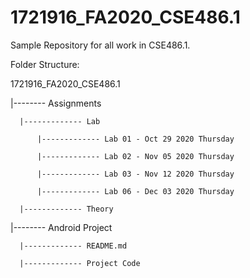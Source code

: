 # 1721916_FA2020_CSE486.1
Sample Repository for all work in CSE486.1.


Folder Structure:

1721916_FA2020_CSE486.1

  |-------- Assignments

      |------------- Lab
      
          |------------- Lab 01 - Oct 29 2020 Thursday

          |------------- Lab 02 - Nov 05 2020 Thursday

          |------------- Lab 03 - Nov 12 2020 Thursday

          |------------- Lab 06 - Dec 03 2020 Thursday

      |------------- Theory
                      
  |-------- Android Project
  
      |------------- README.md
              
      |------------- Project Code
              
                              
  
              
